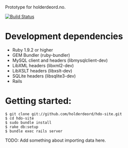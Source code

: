 Prototype for holderdeord.no.

[![Build Status](https://secure.travis-ci.org/holderdeord/hdo-site.png)](http://travis-ci.org/holderdeord/hdo-site)

Development dependencies
========================

- Ruby 1.9.2 or higher
- GEM Bundler (ruby-bundler)
- MySQL client and headers (libmysqlclient-dev)
- LibXML headers (libxml2-dev)
- LibXSLT headers (libxslt-dev)
- SQLite headers (libsqlite3-dev)
- Rails

Getting started:
================

    $ git clone git://github.com/holderdeord/hdo-site.git
    $ cd hdo-site
    $ sudo bundle install
    $ rake db:setup
    $ bundle exec rails server

TODO: Add something about importing data here.
